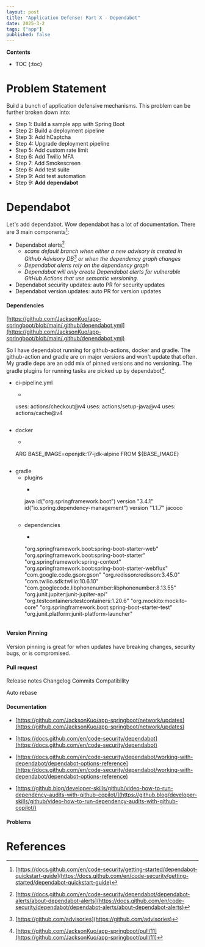 ```yaml
---
layout: post
title: "Application Defense: Part X - Dependabot"
date: 2025-3-2
tags: ["app"]
published: false
---
```


**Contents**
* TOC
{:toc}

# Problem Statement
Build a bunch of application defensive mechanisms. This problem can be further broken down into:

* Step 1: Build a sample app with Spring Boot
* Step 2: Build a deployment pipeline
* Step 3: Add hCaptcha
* Step 4: Upgrade deployment pipeline
* Step 5: Add custom rate limit
* Step 6: Add Twilio MFA
* Step 7: Add Smokescreen
* Step 8: Add test suite
* Step 9: Add test automation
* Step 9: **Add dependabot**

# Dependabot
Let's add dependabot. Wow dependabot has a lot of documentation. There are 3 main components[^1]:
* Dependabot alerts[^2]
    - *scans default branch when either a new advisory is created in Github Advisory DB[^3] or when the dependency graph changes*
    - *Dependabot alerts rely on the dependency graph*
    - *Dependabot will only create Dependabot alerts for vulnerable GitHub Actions that use semantic versioning.*
* Dependabot security updates: auto PR for security updates
* Dependabot version updates: auto PR for version updates

#### Dependencies
[https://github.com/JacksonKuo/app-springboot/blob/main/.github/dependabot.yml](https://github.com/JacksonKuo/app-springboot/blob/main/.github/dependabot.yml)

So I have dependabot running for github-actions, docker and gradle. The github-action and gradle are on major versions and won't update that often. My gradle deps are an odd mix of pinned versions and no versioning. The gradle plugins for running tasks are picked up by dependabot[^4]. 

* ci-pipeline.yml
    * ```
    uses: actions/checkout@v4
    uses: actions/setup-java@v4
    uses: actions/cache@v4
    ```
* docker
    * ```
    ARG BASE_IMAGE=openjdk:17-jdk-alpine
    FROM ${BASE_IMAGE}
    ```
* gradle
    * plugins
        * ```
        java
	    id("org.springframework.boot") version "3.4.1"
	    id("io.spring.dependency-management") version "1.1.7"
	    jacoco
        ```
    * dependencies
        * ```
        "org.springframework.boot:spring-boot-starter-web"
        "org.springframework.boot:spring-boot-starter"
        "org.springframework:spring-context"
        "org.springframework.boot:spring-boot-starter-webflux"
        "com.google.code.gson:gson"
        "org.redisson:redisson:3.45.0"
        "com.twilio.sdk:twilio:10.6.10"
        "com.googlecode.libphonenumber:libphonenumber:8.13.55"
        "org.junit.jupiter:junit-jupiter-api"
        "org.testcontainers:testcontainers:1.20.6"
        "org.mockito:mockito-core"
        "org.springframework.boot:spring-boot-starter-test"
        "org.junit.platform:junit-platform-launcher"
        ```

#### Version Pinning
Version pinning is great for when updates have breaking changes, security bugs, or is compromised. 

#### Pull request

Release notes
Changelog
Commits
Compatibility 

Auto rebase

#### Documentation
* [https://github.com/JacksonKuo/app-springboot/network/updates](https://github.com/JacksonKuo/app-springboot/network/updates)

* [https://docs.github.com/en/code-security/dependabot](https://docs.github.com/en/code-security/dependabot)

* [https://docs.github.com/en/code-security/dependabot/working-with-dependabot/dependabot-options-reference](https://docs.github.com/en/code-security/dependabot/working-with-dependabot/dependabot-options-reference)
* [https://github.blog/developer-skills/github/video-how-to-run-dependency-audits-with-github-copilot/](https://github.blog/developer-skills/github/video-how-to-run-dependency-audits-with-github-copilot/)




#### Problems

# References
[^1]: [https://docs.github.com/en/code-security/getting-started/dependabot-quickstart-guide](https://docs.github.com/en/code-security/getting-started/dependabot-quickstart-guide)

[^2]: [https://docs.github.com/en/code-security/dependabot/dependabot-alerts/about-dependabot-alerts](https://docs.github.com/en/code-security/dependabot/dependabot-alerts/about-dependabot-alerts)

[^3]: [https://github.com/advisories](https://github.com/advisories)

[^4]: [https://github.com/JacksonKuo/app-springboot/pull/11](https://github.com/JacksonKuo/app-springboot/pull/11)

[^5]: []()

[^6]: []()